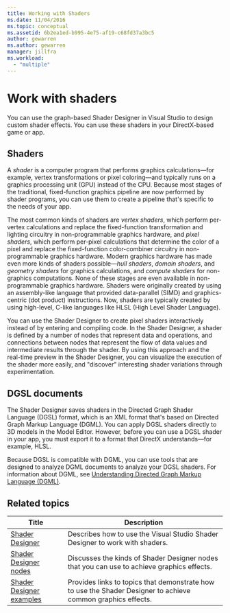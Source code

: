 ```yaml
---
title: Working with Shaders
ms.date: 11/04/2016
ms.topic: conceptual
ms.assetid: 6b2ea1ed-b995-4e75-af19-c68fd37a3bc5
author: gewarren
ms.author: gewarren
manager: jillfra
ms.workload:
  - "multiple"
---
```

# Work with shaders

You can use the graph-based Shader Designer in Visual Studio to design custom shader effects. You can use these shaders in your DirectX-based game or app.

## Shaders

A *shader* is a computer program that performs graphics calculations—for example, vertex transformations or pixel coloring—and typically runs on a graphics processing unit (GPU) instead of the CPU. Because most stages of the traditional, fixed-function graphics pipeline are now performed by shader programs, you can use them to create a pipeline that's specific to the needs of your app.

The most common kinds of shaders are *vertex shaders*, which perform per-vertex calculations and replace the fixed-function transformation and lighting circuitry in non-programmable graphics hardware, and *pixel shaders*, which perform per-pixel calculations that determine the color of a pixel and replace the fixed-function color-combiner circuitry in non-programmable graphics hardware. Modern graphics hardware has made even more kinds of shaders possible—*hull shaders*, *domain shaders*, and *geometry shaders* for graphics calculations, and *compute shaders* for non-graphics computations. None of these stages are even available in non-programmable graphics hardware. Shaders were originally created by using an assembly-like language that provided data-parallel (SIMD) and graphics-centric (dot product) instructions. Now, shaders are typically created by using high-level, C-like languages like HLSL (High Level Shader Language).

You can use the Shader Designer to create pixel shaders interactively instead of by entering and compiling code. In the Shader Designer, a shader is defined by a number of nodes that represent data and operations, and connections between nodes that represent the flow of data values and intermediate results through the shader. By using this approach and the real-time preview in the Shader Designer, you can visualize the execution of the shader more easily, and "discover" interesting shader variations through experimentation.

## DGSL documents

The Shader Designer saves shaders in the Directed Graph Shader Language (DGSL) format, which is an XML format that's based on Directed Graph Markup Language (DGML). You can apply DGSL shaders directly to 3D models in the Model Editor. However, before you can use a DGSL shader in your app, you must export it to a format that DirectX understands—for example, HLSL.

Because DGSL is compatible with DGML, you can use tools that are designed to analyze DGML documents to analyze your DGSL shaders. For information about DGML, see [Understanding Directed Graph Markup Language (DGML)](../modeling/customize-code-maps-by-editing-the-dgml-files.md).

## Related topics

|Title|Description|
|-----------|-----------------|
|[Shader Designer](../designers/shader-designer.md)|Describes how to use the Visual Studio Shader Designer to work with shaders.|
|[Shader Designer nodes](../designers/shader-designer-nodes.md)|Discusses the kinds of Shader Designer nodes that you can use to achieve graphics effects.|
|[Shader Designer examples](/visualstudio/designers/how-to-create-a-basic-color-shader)|Provides links to topics that demonstrate how to use the Shader Designer to achieve common graphics effects.|